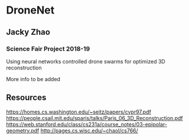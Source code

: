 # DroneNet
## Jacky Zhao
### Science Fair Project 2018-19

Using neural networks controlled drone swarms for optimized 3D reconstruction

More info to be added

## Resources
https://homes.cs.washington.edu/~seitz/papers/cvpr97.pdf
https://people.csail.mit.edu/sparis/talks/Paris_06_3D_Reconstruction.pdf
https://web.stanford.edu/class/cs231a/course_notes/03-epipolar-geometry.pdf
http://pages.cs.wisc.edu/~chaol/cs766/
